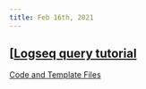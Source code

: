 ```yaml
---
title: Feb 16th, 2021
---
```


## [[Logseq query tutorial](https://www.loom.com/share/d007932e94db4b4981cca606bebdb54a)
[Code and Template Files](https://gist.github.com/tiensonqin/b319e19e6a1ef4659f24bb3b71d3d025)

